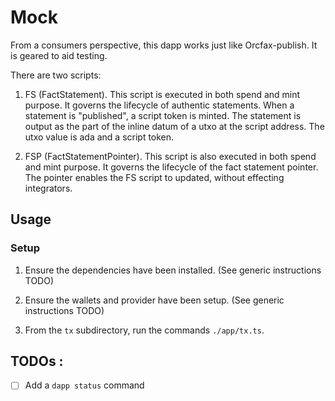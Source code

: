 # Mock

From a consumers perspective, this dapp works just like Orcfax-publish. It is
geared to aid testing.

There are two scripts:

1. FS (FactStatement). This script is executed in both spend and mint purpose.
   It governs the lifecycle of authentic statements. When a statement is
   "published", a script token is minted. The statement is output as the part of
   the inline datum of a utxo at the script address. The utxo value is ada and a
   script token.

2. FSP (FactStatementPointer). This script is also executed in both spend and
   mint purpose. It governs the lifecycle of the fact statement pointer. The
   pointer enables the FS script to updated, without effecting integrators.

## Usage

### Setup

1. Ensure the dependencies have been installed. (See generic instructions TODO)

2. Ensure the wallets and provider have been setup. (See generic instructions
   TODO)

3. From the `tx` subdirectory, run the commands `./app/tx.ts`.

## TODOs :

- [ ] Add a `dapp status` command
